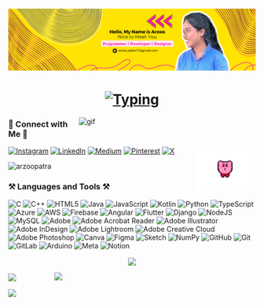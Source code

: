 ![banner](https://github.com/arzoopatra/arzoopatra/blob/main/banner.png)
<h1 align="center">
<a href="https://git.io/typing-svg"><img src="https://readme-typing-svg.demolab.com?font=Silkscreen&pause=1000&color=FF00B5&background=FFF40000&vCenter=true&random=false&width=500&height=50&lines=Life+💛+Motto+:+if+(+sad+(+)+=+=+=+true+); +sad+(+)+.+stop+(+)+Be+Awesome+✨+(+)+🌷" alt="Typing" /></a></h1>

<img align="right" alt="gif" width="360" src="https://github.com/arzoopatra/arzoopatra/blob/main/icegif-700.gif">

<h3 align="left">💌 Connect with Me 💌</h3><img align="right" alt="gif" width="125" src="https://github.com/arzoopatra/arzoopatra/blob/main/kirby_calling_for_an_assistant_by_marxkirby-dbo5isa.gif">

[![Instagram](https://img.shields.io/badge/Instagram-%23E4405F.svg?logo=Instagram&logoColor=white)](https://instagram.com/arzoodiary) [![LinkedIn](https://img.shields.io/badge/LinkedIn-%230077B5.svg?logo=linkedin&logoColor=white)](https://linkedin.com/in/arzoopatra) [![Medium](https://img.shields.io/badge/Medium-12100E?logo=medium&logoColor=white)](https://medium.com/@arzoopatra) [![Pinterest](https://img.shields.io/badge/Pinterest-%23E60023.svg?logo=Pinterest&logoColor=white)](https://pinterest.com/arzoo_draws) [![X](https://img.shields.io/badge/X-black.svg?logo=X&logoColor=white)](https://x.com/arzoo_patra) 

<p align="left"> <img src="https://visitor-badge.laobi.icu/badge?page_id=jwenjian.visitor-badge&left_color=purple&right_color=violet&left_text=Hello%20Visitors" alt="arzoopatra" /></p>

<h3 align="left">⚒️ Languages and Tools ⚒️</h3>

![C](https://img.shields.io/badge/c-%2300599C.svg?style=flat-square&logo=c&logoColor=white) ![C++](https://img.shields.io/badge/c++-%2300599C.svg?style=flat-square&logo=c%2B%2B&logoColor=white) ![HTML5](https://img.shields.io/badge/html5-%23E34F26.svg?style=flat-square&logo=html5&logoColor=white) ![Java](https://img.shields.io/badge/java-%23ED8B00.svg?style=flat-square&logo=openjdk&logoColor=white) ![JavaScript](https://img.shields.io/badge/javascript-%23323330.svg?style=flat-square&logo=javascript&logoColor=%23F7DF1E) ![Kotlin](https://img.shields.io/badge/kotlin-%237F52FF.svg?style=flat-square&logo=kotlin&logoColor=white) ![Python](https://img.shields.io/badge/python-3670A0?style=flat-square&logo=python&logoColor=ffdd54) ![TypeScript](https://img.shields.io/badge/typescript-%23007ACC.svg?style=flat-square&logo=typescript&logoColor=white) ![Azure](https://img.shields.io/badge/azure-%230072C6.svg?style=flat-square&logo=microsoftazure&logoColor=white) ![AWS](https://img.shields.io/badge/AWS-%23FF9900.svg?style=flat-square&logo=amazon-aws&logoColor=white) ![Firebase](https://img.shields.io/badge/firebase-%23039BE5.svg?style=flat-square&logo=firebase) ![Angular](https://img.shields.io/badge/angular-%23DD0031.svg?style=flat-square&logo=angular&logoColor=white) ![Flutter](https://img.shields.io/badge/Flutter-%2302569B.svg?style=flat-square&logo=Flutter&logoColor=white) ![Django](https://img.shields.io/badge/django-%23092E20.svg?style=flat-square&logo=django&logoColor=white) ![NodeJS](https://img.shields.io/badge/node.js-6DA55F?style=flat-square&logo=node.js&logoColor=white) ![MySQL](https://img.shields.io/badge/mysql-4479A1.svg?style=flat-square&logo=mysql&logoColor=white) ![Adobe](https://img.shields.io/badge/adobe-%23FF0000.svg?style=flat-square&logo=adobe&logoColor=white) ![Adobe Acrobat Reader](https://img.shields.io/badge/Adobe%20Acrobat%20Reader-EC1C24.svg?style=flat-square&logo=Adobe%20Acrobat%20Reader&logoColor=white) ![Adobe Illustrator](https://img.shields.io/badge/adobe%20illustrator-%23FF9A00.svg?style=flat-square&logo=adobe%20illustrator&logoColor=white) ![Adobe InDesign](https://img.shields.io/badge/Adobe%20InDesign-49021F?style=flat-square&logo=adobeindesign&logoColor=FF3366) ![Adobe Lightroom](https://img.shields.io/badge/Adobe%20Lightroom-31A8FF.svg?style=flat-square&logo=Adobe%20Lightroom&logoColor=white) ![Adobe Creative Cloud](https://img.shields.io/badge/Adobe%20Creative%20Cloud-DA1F26.svg?style=flat-square&logo=Adobe%20Creative%20Cloud&logoColor=white) ![Adobe Photoshop](https://img.shields.io/badge/adobe%20photoshop-%2331A8FF.svg?style=flat-square&logo=adobe%20photoshop&logoColor=white) ![Canva](https://img.shields.io/badge/Canva-%2300C4CC.svg?style=flat-square&logo=Canva&logoColor=white) ![Figma](https://img.shields.io/badge/figma-%23F24E1E.svg?style=flat-square&logo=figma&logoColor=white) ![Sketch](https://img.shields.io/badge/Sketch-FFB387?style=flat-square&logo=sketch&logoColor=black) ![NumPy](https://img.shields.io/badge/numpy-%23013243.svg?style=flat-square&logo=numpy&logoColor=white) ![GitHub](https://img.shields.io/badge/github-%23121011.svg?style=flat-square&logo=github&logoColor=white) ![Git](https://img.shields.io/badge/git-%23F05033.svg?style=flat-square&logo=git&logoColor=white) ![GitLab](https://img.shields.io/badge/gitlab-%23181717.svg?style=flat-square&logo=gitlab&logoColor=white) ![Arduino](https://img.shields.io/badge/-Arduino-00979D?style=flat-square&logo=Arduino&logoColor=white) ![Meta](https://img.shields.io/badge/Meta-%230467DF.svg?style=flat-square&logo=Meta&logoColor=white) ![Notion](https://img.shields.io/badge/Notion-%23000000.svg?style=flat-square&logo=notion&logoColor=white)

<p align="center" width="1120"> <a href="https://github-profile-trophy.vercel.app/?username=arzoopatra&theme=radical&no-frame=false&no-bg=true&margin-w=4"><img align="center" width="1120"src="https://github-profile-trophy.vercel.app/?username=arzoopatra&theme=radical&no-frame=false&no-bg=true&margin-w=4" /></a> </p>

<img align="center" width="380" src="https://github-readme-stats.vercel.app/api?username=arzoopatra&theme=radical&hide_border=false&include_all_commits=false&count_private=false"> <img align="right" width="410" src="https://github-readme-streak-stats.herokuapp.com/?user=arzoopatra&theme=radical&hide_border=false">

<img align="center" width="1120" src="https://github-readme-stats.vercel.app/api/top-langs/?username=arzoopatra&theme=radical&hide_border=false&include_all_commits=false&count_private=false&layout=compact">


